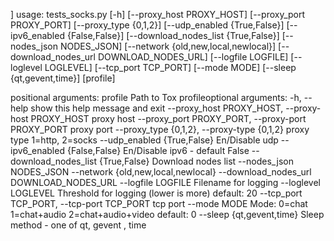 ]
usage: tests_socks.py [-h] [--proxy_host PROXY_HOST] [--proxy_port PROXY_PORT]
                      [--proxy_type {0,1,2}] [--udp_enabled {True,False}]
                      [--ipv6_enabled {False,False}]
                      [--download_nodes_list {True,False}]
                      [--nodes_json NODES_JSON]
                      [--network {old,new,local,newlocal}]
                      [--download_nodes_url DOWNLOAD_NODES_URL]
                      [--logfile LOGFILE] [--loglevel LOGLEVEL]
                      [--tcp_port TCP_PORT] [--mode MODE]
                      [--sleep {qt,gevent,time}]
                      [profile]

positional arguments:
  profile               Path to Tox profileoptional arguments:
  -h, --help            show this help message and exit
  --proxy_host PROXY_HOST, --proxy-host PROXY_HOST
                        proxy host
  --proxy_port PROXY_PORT, --proxy-port PROXY_PORT
                        proxy port
  --proxy_type {0,1,2}, --proxy-type {0,1,2}
                        proxy type 1=http, 2=socks
  --udp_enabled {True,False}
                        En/Disable udp
  --ipv6_enabled {False,False}
                        En/Disable ipv6 - default False
  --download_nodes_list {True,False}
                        Download nodes list
  --nodes_json NODES_JSON
  --network {old,new,local,newlocal}
  --download_nodes_url DOWNLOAD_NODES_URL
  --logfile LOGFILE     Filename for logging
  --loglevel LOGLEVEL   Threshold for logging (lower is more) default: 20
  --tcp_port TCP_PORT, --tcp-port TCP_PORT
                        tcp port
  --mode MODE           Mode: 0=chat 1=chat+audio 2=chat+audio+video default:
                        0
  --sleep {qt,gevent,time}
                        Sleep method - one of qt, gevent , time
